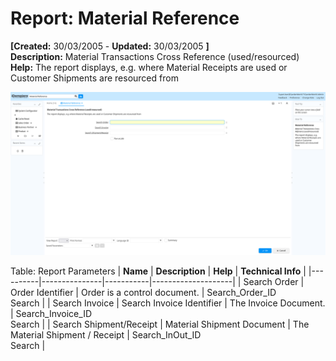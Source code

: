 # Report: Material Reference

**[Created:** 30/03/2005 - **Updated:** 30/03/2005 **]**  
**Description:** Material Transactions Cross Reference (used/resourced)  
**Help:** The report displays, e.g. where Material Receipts are used or Customer Shipments are resourced from  

![](/img/docs/manual/MaterialReference-Report_iDempiere_v12.0.0.png)

Table: Report Parameters
| **Name** | **Description** | **Help** | **Technical Info** |
|----------|---------------|-----------|--------------------|
| Search Order | Order Identifier | Order is a control document. | Search_Order_ID<br/>Search | 
| Search Invoice | Search Invoice Identifier | The Invoice Document. | Search_Invoice_ID<br/>Search | 
| Search Shipment/Receipt | Material Shipment Document | The Material Shipment / Receipt | Search_InOut_ID<br/>Search | 


